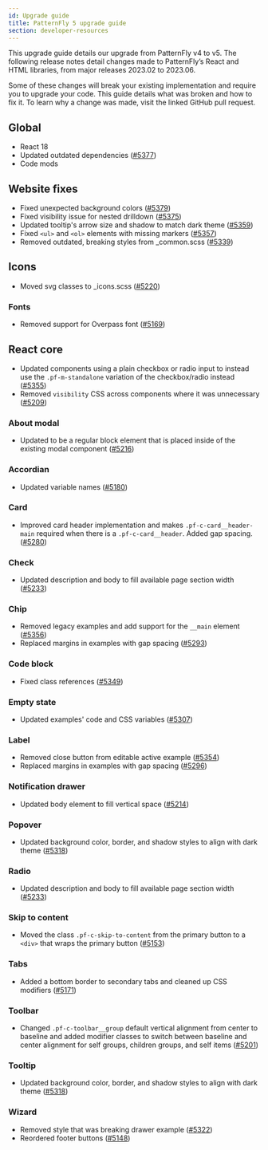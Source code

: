 ```yaml
---
id: Upgrade guide
title: PatternFly 5 upgrade guide
section: developer-resources
---
```


This upgrade guide details our upgrade from PatternFly v4 to v5. The following release notes detail changes made to PatternFly’s React and HTML libraries, from major releases 2023.02 to 2023.06.

Some of these changes will break your existing implementation and require you to upgrade your code. This guide details what was broken and how to fix it. To learn why a change was made, visit the linked GitHub pull request.

## Global

- React 18
- Updated outdated dependencies ([#5377](https://github.com/patternfly/patternfly/pull/5377))
- Code mods

## Website fixes

- Fixed unexpected background colors ([#5379](https://github.com/patternfly/patternfly/pull/5379))
- Fixed visibility issue for nested drilldown ([#5375](https://github.com/patternfly/patternfly/pull/5375))
- Updated tooltip's arrow size and shadow to match dark theme ([#5359](https://github.com/patternfly/patternfly/pull/5359))
- Fixed `<ul>` and `<ol>` elements with missing markers ([#5357](https://github.com/patternfly/patternfly/pull/5357))
- Removed outdated, breaking styles from _common.scss ([#5339](https://github.com/patternfly/patternfly/pull/5339))

## Icons

- Moved svg classes to _icons.scss ([#5220](https://github.com/patternfly/patternfly/pull/5220))

### Fonts

- Removed support for Overpass font ([#5169](https://github.com/patternfly/patternfly/pull/5169))

## React core  

- Updated components using a plain checkbox or radio input to instead  use the `.pf-m-standalone` variation of the checkbox/radio instead ([#5355](https://github.com/patternfly/patternfly/pull/5355))
- Removed `visibility` CSS across components where it was unnecessary ([#5209](https://github.com/patternfly/patternfly/pull/5209))

### About modal 

- Updated to be a regular block element that is placed inside of the existing modal component ([#5216](https://github.com/patternfly/patternfly/pull/5216))

### Accordian 

- Updated variable names ([#5180](https://github.com/patternfly/patternfly/pull/5180))

### Card

- Improved card header implementation and makes `.pf-c-card__header-main` required when there is a `.pf-c-card__header`. Added gap spacing. ([#5280](https://github.com/patternfly/patternfly/pull/5280))

### Check 

- Updated description and body to fill available page section width ([#5233](https://github.com/patternfly/patternfly/pull/5233))

### Chip

- Removed legacy examples and add support for the `__main` element ([#5356](https://github.com/patternfly/patternfly/pull/5356))
- Replaced margins in examples with gap spacing ([#5293](https://github.com/patternfly/patternfly/pull/5293))

### Code block

- Fixed class references ([#5349](https://github.com/patternfly/patternfly/pull/5349))

### Empty state 

- Updated examples' code and CSS variables ([#5307](https://github.com/patternfly/patternfly/pull/5307))


### Label

- Removed close button from editable active example ([#5354](https://github.com/patternfly/patternfly/pull/5354))
- Replaced margins in examples with gap spacing ([#5296](https://github.com/patternfly/patternfly/pull/5296))

### Notification drawer

- Updated body element to fill vertical space ([#5214](https://github.com/patternfly/patternfly/pull/5214))

### Popover 

- Updated background color, border, and shadow styles to align with dark theme ([#5318](https://github.com/patternfly/patternfly/pull/5318))

### Radio 

- Updated description and body to fill available page section width ([#5233](https://github.com/patternfly/patternfly/pull/5233))

### Skip to content

- Moved the class `.pf-c-skip-to-content` from the primary button to a `<div>` that wraps the primary button ([#5153](https://github.com/patternfly/patternfly/pull/5153))

### Tabs

- Added a bottom border to secondary tabs and cleaned up CSS modifiers ([#5171](https://github.com/patternfly/patternfly/pull/5171))

### Toolbar 

- Changed `.pf-c-toolbar__group` default vertical alignment from center to baseline and added modifier classes to switch between baseline and center alignment for self groups, children groups, and self items
 ([#5201](https://github.com/patternfly/patternfly/pull/5201))

### Tooltip

- Updated background color, border, and shadow styles to align with dark theme ([#5318](https://github.com/patternfly/patternfly/pull/5318))

### Wizard 

- Removed style that was breaking drawer example ([#5322](https://github.com/patternfly/patternfly/pull/5322))
- Reordered footer buttons ([#5148](https://github.com/patternfly/patternfly/pull/5148))
